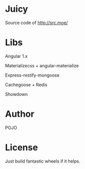 # Juicy
Source code of http://src.moe/

# Libs
Angular 1.x

Materializecss + angular-materialize

Express-restify-mongoose

Cachegoose + Redis

Showdown

# Author
POJO

# License
Just build fantastic wheels if it helps.